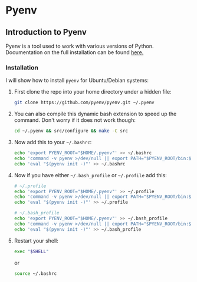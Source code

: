 # Pyenv

## Introduction to Pyenv

Pyenv is a tool used to work with various versions of Python.
Documentation on the full installation can be found
[here.](https://github.com/pyenv/pyenv)

### Installation

I will show how to install `pyenv` for Ubuntu/Debian systems:

1. First clone the repo into your home directory under a hidden file:

    ```bash
    git clone https://github.com/pyenv/pyenv.git ~/.pyenv
    ```

2. You can also compile this dynamic bash extension to speed up the command.
Don't worry if it does not work though:

    ```bash
    cd ~/.pyenv && src/configure && make -C src
    ```

3. Now add this to your `~/.bashrc`:

    ```bash
    echo 'export PYENV_ROOT="$HOME/.pyenv"' >> ~/.bashrc
    echo 'command -v pyenv >/dev/null || export PATH="$PYENV_ROOT/bin:$PATH"' >> ~/.bashrc
    echo 'eval "$(pyenv init -)"' >> ~/.bashrc
    ```

4. Now if you have either `~/.bash_profile` or `~/.profile` add this:

    ```bash
    # ~/.profile
    echo 'export PYENV_ROOT="$HOME/.pyenv"' >> ~/.profile
    echo 'command -v pyenv >/dev/null || export PATH="$PYENV_ROOT/bin:$PATH"' >> ~/.profile
    echo 'eval "$(pyenv init -)"' >> ~/.profile
    ```

    ```bash
    # ~/.bash_profile
    echo 'export PYENV_ROOT="$HOME/.pyenv"' >> ~/.bash_profile
    echo 'command -v pyenv >/dev/null || export PATH="$PYENV_ROOT/bin:$PATH"' >> ~/.bash_profile
    echo 'eval "$(pyenv init -)"' >> ~/.bash_profile
    ```

5. Restart your shell:

    ```bash
    exec "$SHELL"
    ```

    or

    ```bash
    source ~/.bashrc
    ```
